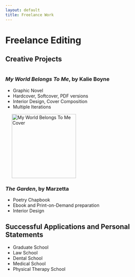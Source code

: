 ```yaml
---
layout: default
title: Freelance Work
---
```


# Freelance Editing 

## Creative Projects 
<div style="display: flex; align-items: flex-start;">
  <div style="flex: 1;">
    <h3> <i>My World Belongs To Me</i>, by Kalie Boyne </h3>
    
  <ul>
      <li> Graphic Novel</li>
      <li> Hardcover, Softcover, PDF versions</li>
      <li> Interior Design, Cover Composition</li>
      <li> Multiple Iterations </li>
  </ul>

  <div style="flex: 0 0 auto; margin-left: 20px;">
    <img src="{{ '/assets/MWBTM.png' | relative_url }}" alt="My World Belongs To Me Cover" style="width: 200px; height: auto;">
  </div>

<div style="display: flex; align-items: flex-start;">
  <div style="flex: 1;">

<h3> <i>The Garden</i>, by Marzetta </h3>

  <ul>
      <li> Poetry Chapbook
      <li> Ebook and Print-on-Demand preparation 
      <li> Interior Design
  </ul>
    
<h2> Successful Applications and Personal Statements </h2>

  <ul> 
      <li> Graduate School </li>
      <li> Law School </li>
      <li> Dental School </li>
      <li> Medical School </li>
      <li> Physical Therapy School </li>
  </ul>
  </div>
</div>